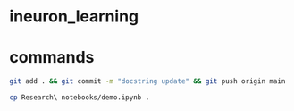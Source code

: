 # ineuron_learning

# commands

```bash
git add . && git commit -m "docstring update" && git push origin main
```

```bash
cp Research\ notebooks/demo.ipynb .
```